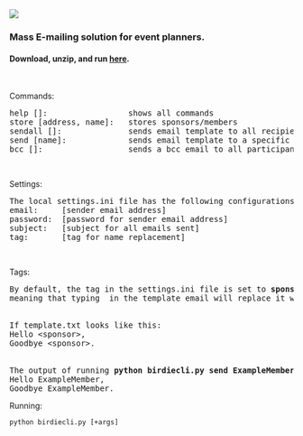 <img src="https://raw.githubusercontent.com/hershyz/birdie/main/birdie.png">
<h3>Mass E-mailing solution for event planners.</h3>
<h4>Download, unzip, and run <a href="https://github.com/hershyz/birdie/releases/tag/rel0.1">here</a>.</h4>

<br>

<p>Commands:</p>
<pre>
help []:                 shows all commands
store [address, name]:   stores sponsors/members
sendall []:              sends email template to all recipients
send [name]:             sends email template to a specific recipient
bcc []:                  sends a bcc email to all participants in the store file
</pre>

<br>

<p>Settings:</p>
<pre>
The local settings.ini file has the following configurations:
email:     [sender email address]
password:  [password for sender email address]
subject:   [subject for all emails sent]
tag:       [tag for name replacement]
</pre>

<br>

<p>Tags:</p>
<pre>
By default, the tag in the settings.ini file is set to <strong>sponsor</strong>,
meaning that typing <sponsor> in the template email will replace it with the name of the recipient.
<br>
If template.txt looks like this:
Hello &ltsponsor&gt,
Goodbye &ltsponsor&gt.
<br>
The output of running <strong>python birdiecli.py send ExampleMember</strong> would be:
Hello ExampleMember,
Goodbye ExampleMember.
</pre>

<p>Running:</p>
<code>python birdiecli.py [+args]</code>

